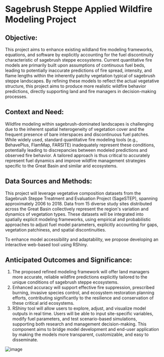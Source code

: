 # Sagebrush Steppe Applied Wildfire Modeling Project 

## **Objective:**
This project aims to enhance existing wildland fire modeling frameworks, equations, and software by explicitly accounting for the fuel discontinuity characteristic of sagebrush steppe ecosystems. Current quantitative fire models are primarily built upon assumptions of continuous fuel beds, leading to potentially inaccurate predictions of fire spread, intensity, and flame lengths within the inherently patchy vegetation typical of sagebrush steppe landscapes. By refining these models to reflect the actual vegetative structure, this project aims to produce more realistic wildfire behavior predictions, directly supporting land and fire managers in decision-making processes.

## **Context and Need:**
Wildfire modeling within sagebrush-dominated landscapes is challenging due to the inherent spatial heterogeneity of vegetation cover and the frequent presence of bare interspaces and discontinuous fuel patches. While widely used, standard quantitative fire modeling tools (e.g., BehavePlus, FlamMap, FARSITE) inadequately represent these conditions, potentially leading to discrepancies between modeled predictions and observed fire behavior. A tailored approach is thus critical to accurately represent fuel dynamics and improve wildfire management strategies specific to the Great Basin and similar arid ecosystems.

## **Data Sources and Methods:**
This project will leverage vegetative composition datasets from the Sagebrush Steppe Treatment and Evaluation Project (SageSTEP), spanning approximately 2006 to 2018. Data from 15 diverse study sites distributed across the Great Basin collectively represent the region's variation and dynamics of vegetation types. These datasets will be integrated into spatially explicit modeling frameworks, using empirical and probabilistic approaches to adjust fuel model parameters, explicitly accounting for gaps, vegetation patchiness, and spatial discontinuities.

To enhance model accessibility and adaptability, we propose developing an interactive web-based tool using RShiny.

## **Anticipated Outcomes and Significance:**
1. The proposed refined modeling framework will offer land managers more accurate, reliable wildfire predictions explicitly tailored to the unique conditions of sagebrush steppe ecosystems.
2. Enhanced accuracy will support effective fire suppression, prescribed burning, invasive species control, and ecosystem restoration planning efforts, contributing significantly to the resilience and conservation of these critical arid ecosystems.
3. RShiny tool will allow users to explore, adjust, and visualize model outputs in real time. Users will be able to input site-specific variables, modify fuel parameters, and test scenario-based simulations, supporting both research and management decision-making. This component aims to bridge model development and end-user application by making the models more transparent, customizable, and easy to disseminate.

![image](https://github.com/user-attachments/assets/59b692ec-b335-4c39-adbe-b5a73ee98b87)


